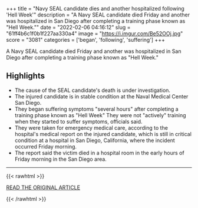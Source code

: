 +++
title = "Navy SEAL candidate dies and another hospitalized following 'Hell Week'"
description = "A Navy SEAL candidate died Friday and another was hospitalized in San Diego after completing a training phase known as \"Hell Week.\""
date = "2022-02-06 04:16:12"
slug = "61ff4b6c1f0b1f227aa330a4"
image = "https://i.imgur.com/Be52OOj.jpg"
score = "3081"
categories = ['began', 'following', 'suffering']
+++

A Navy SEAL candidate died Friday and another was hospitalized in San Diego after completing a training phase known as \"Hell Week.\"

## Highlights

- The cause of the SEAL candidate's death is under investigation.
- The injured candidate is in stable condition at the Naval Medical Center San Diego.
- They began suffering symptoms "several hours" after completing a training phase known as "Hell Week" They were not "actively" training when they started to suffer symptoms, officials said.
- They were taken for emergency medical care, according to the hospital's medical report on the injured candidate, which is still in critical condition at a hospital in San Diego, California, where the incident occurred Friday morning.
- The report said the victim died in a hospital room in the early hours of Friday morning in the San Diego area.

---

{{< rawhtml >}}
  <p class="article-category">
    <a target="_blank" href="https://www.cnn.com/2022/02/05/politics/navy-seal-candidate-death/index.html">READ THE ORIGINAL ARTICLE</a>
  </p>
{{< /rawhtml >}}
